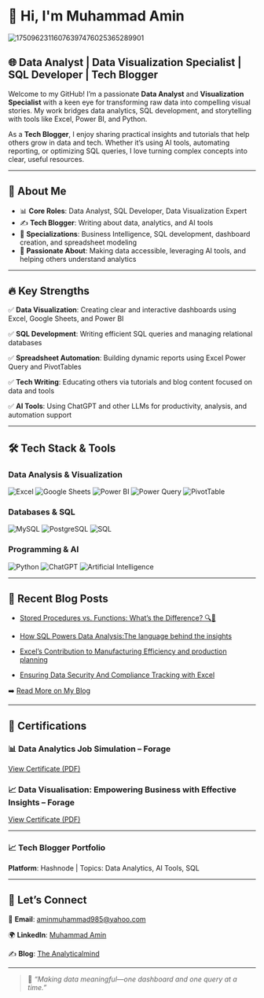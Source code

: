 # 👋 Hi, I'm **Muhammad Amin**

![17509623116076397476025365289901](https://github.com/user-attachments/assets/f1db3e01-035c-4b47-9969-a508bb4557e6)


## 🌐 **Data Analyst | Data Visualization Specialist | SQL Developer | Tech Blogger**

Welcome to my GitHub! I’m a passionate **Data Analyst** and **Visualization Specialist** with a keen eye for transforming raw data into compelling visual stories. My work bridges data analytics, SQL development, and storytelling with tools like Excel, Power BI, and Python.

As a **Tech Blogger**, I enjoy sharing practical insights and tutorials that help others grow in data and tech. Whether it’s using AI tools, automating reporting, or optimizing SQL queries, I love turning complex concepts into clear, useful resources.

---

## 🚀 **About Me**
- 📊 **Core Roles**: Data Analyst, SQL Developer, Data Visualization Expert
- ✍️ **Tech Blogger**: Writing about data, analytics, and AI tools
- 🎯 **Specializations**: Business Intelligence, SQL development, dashboard creation, and spreadsheet modeling
- 🤖 **Passionate About**: Making data accessible, leveraging AI tools, and helping others understand analytics

---

## 🔥 **Key Strengths**

✅ **Data Visualization**: Creating clear and interactive dashboards using Excel, Google Sheets, and Power BI  

✅ **SQL Development**: Writing efficient SQL queries and managing relational databases  

✅ **Spreadsheet Automation**: Building dynamic reports using Excel Power Query and PivotTables 

✅ **Tech Writing**: Educating others via tutorials and blog content focused on data and tools  

✅ **AI Tools**: Using ChatGPT and other LLMs for productivity, analysis, and automation support

---

## 🛠️ **Tech Stack & Tools**

### **Data Analysis & Visualization**
![Excel](https://img.shields.io/badge/Microsoft%20Excel-217346?style=for-the-badge&logo=microsoft-excel&logoColor=white)
![Google Sheets](https://img.shields.io/badge/Google%20Sheets-34A853?style=for-the-badge&logo=google-sheets&logoColor=white)
![Power BI](https://img.shields.io/badge/Power%20BI-F2C811?style=for-the-badge&logo=powerbi&logoColor=black)
![Power Query](https://img.shields.io/badge/Power%20Query-4B8BBE?style=for-the-badge&logo=data&logoColor=white)
![PivotTable](https://img.shields.io/badge/Pivot%20Table-11557C?style=for-the-badge&logo=tableau&logoColor=white)

### **Databases & SQL**
![MySQL](https://img.shields.io/badge/MySQL-005C84?style=for-the-badge&logo=mysql&logoColor=white)
![PostgreSQL](https://img.shields.io/badge/PostgreSQL-336791?style=for-the-badge&logo=postgresql&logoColor=white)
![SQL](https://img.shields.io/badge/SQL-003B57?style=for-the-badge&logo=sqlite&logoColor=white)

### **Programming & AI**
![Python](https://img.shields.io/badge/Python-3776AB?style=for-the-badge&logo=python&logoColor=white)
![ChatGPT](https://img.shields.io/badge/ChatGPT-10A37F?style=for-the-badge&logo=openai&logoColor=white)
![Artificial Intelligence](https://img.shields.io/badge/AI%20Tools-5C6BC0?style=for-the-badge&logo=ai&logoColor=white)

---

## 📘 **Recent Blog Posts**

<!-- BLOG-POST-LIST:START -->
- [Stored Procedures vs. Functions: What’s the Difference? 🔍💾 ](https://muhammad671.hashnode.dev/stored-procedures-vs-functions-whats-the-difference)
  
- [How SQL Powers Data Analysis:The language behind the  insights](https://muhammad671.hashnode.dev/how-sql-powers-data-analysis-the-language-behind-the-insights)
  
- [Excel’s Contribution to Manufacturing Efficiency and production planning ](https://muhammad671.hashnode.dev/excels-contribution-to-manufacturing-efficiency-and-production-planning )
  
- [Ensuring Data Security And Compliance Tracking with Excel](https://muhammad671.hashnode.dev/ensuring-data-security-and-compliance-tracking-with-excel)
<!-- BLOG-POST-LIST:END -->

➡️ [Read More on My Blog](https://hashnode.com/@muhammad887)

---

## 📜 Certifications

### 📊 Data Analytics Job Simulation – Forage  
[View Certificate (PDF)](https://forage-uploads-prod.s3.amazonaws.com/completion-certificates/32A6DqtsbF7LbKdcq/NkaC7knWtjSbi6aYv_32A6DqtsbF7LbKdcq_P7KDW25wLgso8fgB2_1750331129952_completion_certificate.pdf)

### 📈 Data Visualisation: Empowering Business with Effective Insights – Forage  
[View Certificate (PDF)](https://forage-uploads-prod.s3.amazonaws.com/completion-certificates/ifobHAoMjQs9s6bKS/MyXvBcppsW2FkNYCX_ifobHAoMjQs9s6bKS_P7KDW25wLgso8fgB2_1748263420747_completion_certificate.pdf)

---

### 📈 Tech Blogger Portfolio  
**Platform**: Hashnode | Topics: Data Analytics, AI Tools, SQL

---

## 🤝 **Let’s Connect**

📧 **Email**: aminmuhammad985@yahoo.com  

🌍 **LinkedIn**: [Muhammad Amin ](https://www.linkedin.com/in/muhammad-amin-69925b354?trk=contact-info) 

✍️ **Blog**: [The Analyticalmind](https://hashnode.com/@muhammad887)

---

> 💬 *“Making data meaningful—one dashboard and one query at a time.”*
